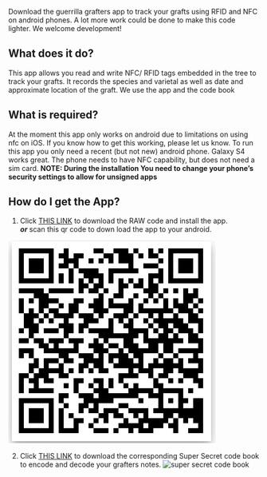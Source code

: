 Download the guerrilla grafters app to track your grafts using RFID and NFC on android phones.
A lot more work could be done to make this code lighter. We welcome development!

## What does it do?
This app allows you read and write NFC/ RFID tags embedded in the tree to track your grafts. It records the species and varietal as well as date and approximate location of the graft. We use the app and the code book

## What is required?
At the moment this app only works on android due to limitations on using nfc on iOS. If you know how to get this working, please let us know.  To run this app you only need a recent (but not new) android phone.  Galaxy S4 works great. The phone needs to have NFC capability, but does not need a sim card. 
__NOTE: During the installation You need to change your phone’s security settings to allow for unsigned apps__

## How do I get the App?
1. Click [THIS LINK](https://github.com/guerrillagrafters/app/blob/master/GuerrillaGrafterApp.apk?raw=true) to download the RAW code and install the app.  
 ___or___
 scan this qr code to down load the app to your android.
<img src="ggapp.png" styl="display: block; size:50%;" alt="scan this qr code to download the raw file and install the app">


2. Click [THIS LINK](http://beforebefore.net/GG_code_bookv2.pdf) to download the corresponding Super Secret code book to encode and decode your grafters notes. 
 ![super secret code book](http://www.guerrillagrafters.org/wp-content/uploads/2017/06/codebook.png)


<style>
image{border:1px solid red;}
</style>
